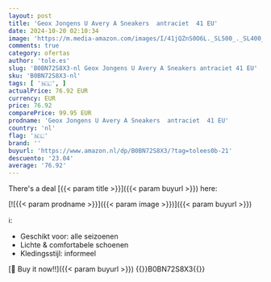 ```yaml
---
layout: post
title: 'Geox Jongens U Avery A Sneakers  antraciet  41 EU'
date: 2024-10-20 02:10:34
image: 'https://m.media-amazon.com/images/I/41jQZnS0O6L._SL500_._SL400_.jpg'
comments: true
category: ofertas
author: 'tole.es'
slug: 'B0BN72S8X3-nl Geox Jongens U Avery A Sneakers antraciet 41 EU'
sku: 'B0BN72S8X3-nl'
tags: [ '🇳🇱', ]
actualPrice: 76.92 EUR
currency: EUR
price: 76.92
comparePrice: 99.95 EUR
prodname: 'Geox Jongens U Avery A Sneakers  antraciet  41 EU'
country: 'nl'
flag: '🇳🇱'
brand: ''
buyurl: 'https://www.amazon.nl/dp/B0BN72S8X3/?tag=tolees0b-21'
descuento: '23.04'
average: '76.92'
---
```


There's a deal [{{< param title >}}]({{< param buyurl >}})  here:

[![{{< param prodname >}}]({{< param image >}})]({{< param buyurl >}})

ℹ️:

- Geschikt voor: alle seizoenen
- Lichte & comfortabele schoenen
- Kledingsstijl: informeel

[🛒 Buy it now!!]({{< param buyurl >}})
{{<world>}}B0BN72S8X3{{</world>}}
